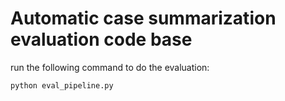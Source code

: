 # Automatic case summarization evaluation code base

run the following command to do the evaluation:

```python eval_pipeline.py``` 
